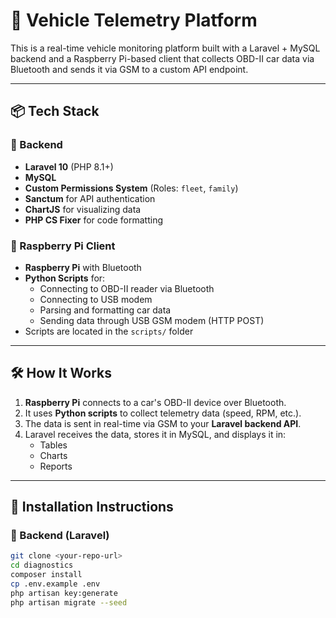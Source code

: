 # 🚗 Vehicle Telemetry Platform

This is a real-time vehicle monitoring platform built with a Laravel + MySQL backend and a Raspberry Pi-based client that collects OBD-II car data via Bluetooth and sends it via GSM to a custom API endpoint.

---

## 📦 Tech Stack

### 🔧 Backend
- **Laravel 10** (PHP 8.1+)
- **MySQL**
- **Custom Permissions System** (Roles: `fleet`, `family`)
- **Sanctum** for API authentication
- **ChartJS** for visualizing data
- **PHP CS Fixer** for code formatting

### 🚙 Raspberry Pi Client
- **Raspberry Pi** with Bluetooth
- **Python Scripts** for:
  - Connecting to OBD-II reader via Bluetooth
  - Connecting to USB modem
  - Parsing and formatting car data
  - Sending data through USB GSM modem (HTTP POST)
- Scripts are located in the `scripts/` folder

---

## 🛠 How It Works

1. **Raspberry Pi** connects to a car's OBD-II device over Bluetooth.
2. It uses **Python scripts** to collect telemetry data (speed, RPM, etc.).
3. The data is sent in real-time via GSM to your **Laravel backend API**.
4. Laravel receives the data, stores it in MySQL, and displays it in:
   - Tables
   - Charts
   - Reports

---

## 🚀 Installation Instructions

### 🧱 Backend (Laravel)

```bash
git clone <your-repo-url>
cd diagnostics
composer install
cp .env.example .env
php artisan key:generate
php artisan migrate --seed
